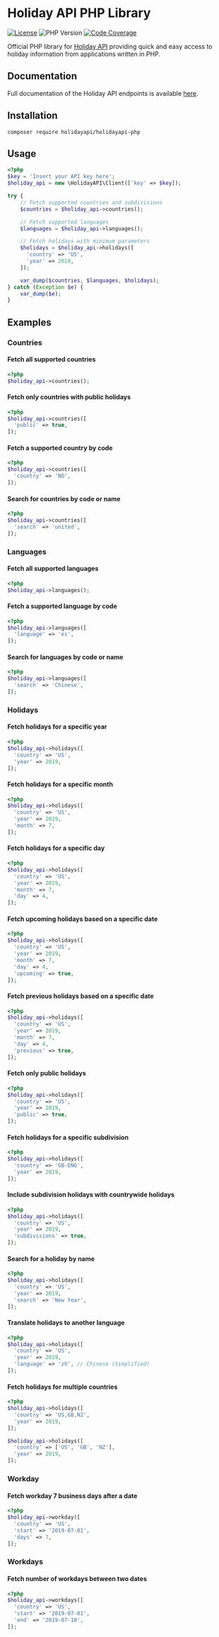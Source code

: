 # Holiday API PHP Library

[![License](https://img.shields.io/packagist/l/holidayapi/holidayapi-php?style=for-the-badge)](https://github.com/holidayapi/holidayapi-php/blob/master/LICENSE)
![PHP Version](https://img.shields.io/packagist/php-v/holidayapi/holidayapi-php?style=for-the-badge)
[![Code Coverage](https://img.shields.io/codecov/c/github/holidayapi/holidayapi-php?style=for-the-badge)](https://codecov.io/gh/holidayapi/holidayapi-php)

Official PHP library for [Holiday API](https://holidayapi.com) providing quick
and easy access to holiday information from applications written in PHP.

## Documentation

Full documentation of the Holiday API endpoints is available
[here](https://holidayapi.com/docs).

## Installation

```shell
composer require holidayapi/holidayapi-php
```

## Usage

```php
<?php
$key = 'Insert your API key here';
$holiday_api = new \HolidayAPI\Client(['key' => $key]);

try {
    // Fetch supported countries and subdivisions
    $countries = $holiday_api->countries();

    // Fetch supported languages
    $languages = $holiday_api->languages();

    // Fetch holidays with minimum parameters
    $holidays = $holiday_api->holidays([
      'country' => 'US',
      'year' => 2019,
    ]);

    var_dump($countries, $languages, $holidays);
} catch (Exception $e) {
    var_dump($e);
}
```

## Examples

### Countries

#### Fetch all supported countries

```php
<?php
$holiday_api->countries();
```

#### Fetch only countries with public holidays

```php
<?php
$holiday_api->countries([
  'public' => true,
]);
```

#### Fetch a supported country by code

```php
<?php
$holiday_api->countries([
  'country' => 'NO',
]);
```

#### Search for countries by code or name

```php
<?php
$holiday_api->countries([
  'search' => 'united',
]);
```

### Languages

#### Fetch all supported languages

```php
<?php
$holiday_api->languages();
```

#### Fetch a supported language by code

```php
<?php
$holiday_api->languages([
  'language' => 'es',
]);
```

#### Search for languages by code or name

```php
<?php
$holiday_api->languages([
  'search' => 'Chinese',
]);
```

### Holidays

#### Fetch holidays for a specific year

```php
<?php
$holiday_api->holidays([
  'country' => 'US',
  'year' => 2019,
]);
```

#### Fetch holidays for a specific month

```php
<?php
$holiday_api->holidays([
  'country' => 'US',
  'year' => 2019,
  'month' => 7,
]);
```

#### Fetch holidays for a specific day

```php
<?php
$holiday_api->holidays([
  'country' => 'US',
  'year' => 2019,
  'month' => 7,
  'day' => 4,
]);
```

#### Fetch upcoming holidays based on a specific date

```php
<?php
$holiday_api->holidays([
  'country' => 'US',
  'year' => 2019,
  'month' => 7,
  'day' => 4,
  'upcoming' => true,
]);
```

#### Fetch previous holidays based on a specific date

```php
<?php
$holiday_api->holidays([
  'country' => 'US',
  'year' => 2019,
  'month' => 7,
  'day' => 4,
  'previous' => true,
]);
```

#### Fetch only public holidays

```php
<?php
$holiday_api->holidays([
  'country' => 'US',
  'year' => 2019,
  'public' => true,
]);
```

#### Fetch holidays for a specific subdivision

```php
<?php
$holiday_api->holidays([
  'country' => 'GB-ENG',
  'year' => 2019,
]);
```

#### Include subdivision holidays with countrywide holidays

```php
<?php
$holiday_api->holidays([
  'country' => 'US',
  'year' => 2019,
  'subdivisions' => true,
]);
```

#### Search for a holiday by name

```php
<?php
$holiday_api->holidays([
  'country' => 'US',
  'year' => 2019,
  'search' => 'New Year',
]);
```

#### Translate holidays to another language

```php
<?php
$holiday_api->holidays([
  'country' => 'US',
  'year' => 2019,
  'language' => 'zh', // Chinese (Simplified)
]);
```

#### Fetch holidays for multiple countries

```php
<?php
$holiday_api->holidays([
  'country' => 'US,GB,NZ',
  'year' => 2019,
]);

$holiday_api->holidays([
  'country' => ['US', 'GB', 'NZ'],
  'year' => 2019,
]);
```

### Workday

#### Fetch workday 7 business days after a date

```php
<?php
$holiday_api->workday([
  'country' => 'US',
  'start' => '2019-07-01',
  'days' => 7,
]);
```

### Workdays

#### Fetch number of workdays between two dates

```php
<?php
$holiday_api->workdays([
  'country' => 'US',
  'start' => '2019-07-01',
  'end' => '2019-07-10',
]);
```
